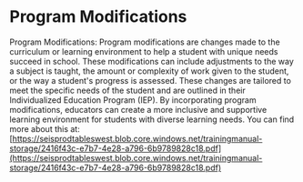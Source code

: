 # Program Modifications
Program Modifications: Program modifications are changes made to the curriculum or learning environment to help a student with unique needs succeed in school. These modifications can include adjustments to the way a subject is taught, the amount or complexity of work given to the student, or the way a student's progress is assessed. These changes are tailored to meet the specific needs of the student and are outlined in their Individualized Education Program (IEP). By incorporating program modifications, educators can create a more inclusive and supportive learning environment for students with diverse learning needs.
You can find more about this at: [https://seisprodtableswest.blob.core.windows.net/trainingmanual-storage/2416f43c-e7b7-4e28-a796-6b9789828c18.pdf](https://seisprodtableswest.blob.core.windows.net/trainingmanual-storage/2416f43c-e7b7-4e28-a796-6b9789828c18.pdf)